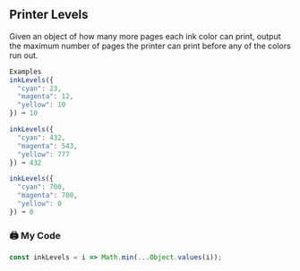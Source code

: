 ## Printer Levels

Given an object of how many more pages each ink color can print, output the maximum number of pages the printer can print before any of the colors run out.
```js
Examples
inkLevels({
  "cyan": 23,
  "magenta": 12,
  "yellow": 10
}) ➞ 10

inkLevels({
  "cyan": 432,
  "magenta": 543,
  "yellow": 777
}) ➞ 432

inkLevels({
  "cyan": 700,
  "magenta": 700,
  "yellow": 0
}) ➞ 0
```
### :printer: My Code
```js
const inkLevels = i => Math.min(...Object.values(i));
```
